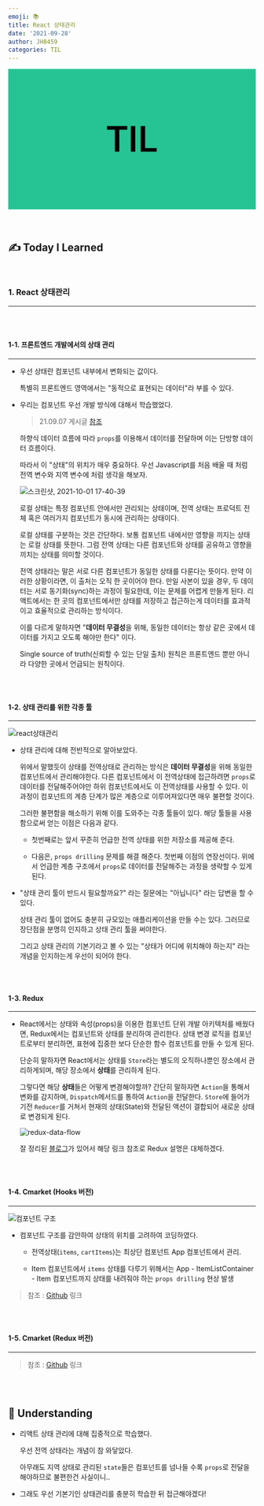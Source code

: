 ```yaml
---
emoji: 📚
title: React 상태관리
date: '2021-09-28'
author: JH8459
categories: TIL
---
```


![github-blog.png](../../assets/common/TIL.jpeg)

<br>

## ✍️ **T**oday **I** **L**earned

<br>

### 1. React 상태관리

---

<br>
<br>

#### 1-1. 프론트엔드 개발에서의 상태 관리

---

- 우선 상태란 컴포넌트 내부에서 변화되는 값이다.

  특별히 프론트엔드 영역에서는 "동적으로 표현되는 데이터"라 부를 수 있다.

- 우리는 컴포넌트 우선 개발 방식에 대해서 학습했었다.

  > 21.09.07 게시글 <a href="https://blog.jh8459.com/2021-09-07-TIL/2021-09-07-21.09.07.til/" target="_blank">참조</a>

  하향식 데이터 흐름에 따라 `props`를 이용해서 데이터를 전달하며 이는 단방향 데이터 흐름이다.

  따라서 이 "상태"의 위치가 매우 중요하다. 우선 Javascript를 처음 배울 때 처럼 전역 변수와 지역 변수에 처럼 생각을 해보자.

  ![스크린샷, 2021-10-01 17-40-39](https://user-images.githubusercontent.com/83164003/135591336-c6701a05-ae1a-455a-953b-4b162ffbb445.png)

  로컬 상태는 특정 컴포넌트 안에서만 관리되는 상태이며, 전역 상태는 프로덕트 전체 혹은 여러가지 컴포넌트가 동시에 관리하는 상태이다.

  로컬 상태를 구분하는 것은 간단하다. 보통 컴포넌트 내에서만 영향을 끼지는 상태는 로컬 상태를 뜻한다. 그럼 전역 상태는 다른 컴포넌트와 상태를 공유하고 영향을 끼치는 상태를 의미할 것이다.

  전역 상태라는 말은 서로 다른 컴포넌트가 동일한 상태를 다룬다는 뜻이다. 만약 이러한 상황이라면, 이 출처는 오직 한 곳이어야 한다. 만일 사본이 있을 경우, 두 데이터는 서로 동기화(sync)하는 과정이 필요한데, 이는 문제를 어렵게 만들게 된다. 리액트에서는 한 곳의 컴포넌트에서만 상태를 저장하고 접근하는게 데이터를 효과적이고 효율적으로 관리하는 방식이다.

  이를 다르게 말하자면 "**데이터 무결성**을 위해, 동일한 데이터는 항상 같은 곳에서 데이터를 가지고 오도록 해야만 한다" 이다.

  Single source of truth(신뢰할 수 있는 단일 출처) 원칙은 프론트엔드 뿐만 아니라 다양한 곳에서 언급되는 원칙이다.

<br>
<br>

#### 1-2. 상태 관리를 위한 각종 툴

---

![react상태관리](https://user-images.githubusercontent.com/83164003/135709190-62979f91-d525-4b9f-b02a-1a756dccf27b.png)

- 상태 관리에 대해 전반적으로 알아보았다.

  위에서 말했듯이 상태를 전역상태로 관리하는 방식은 **데이터 무결성**을 위해 동일한 컴포넌트에서 관리해야한다. 다른 컴포넌트에서 이 전역상태에 접근하려면 `props`로 데이터를 전달해주어야만 하위 컴포넌트에서도 이 전역상태를 사용할 수 있다. 이 과정이 컴포넌트의 계층 단계가 많은 계층으로 이루어져있다면 매우 불편할 것이다.

  그러한 불편함을 해소하기 위해 이를 도와주는 각종 툴들이 있다. 해당 툴들을 사용함으로써 얻는 이점은 다음과 같다.

  - 첫번째로는 앞서 꾸준히 언급한 전역 상태를 위한 저장소를 제공해 준다.

  - 다음은, `props drilling` 문제를 해결 해준다. 첫번째 이점의 연장선이다. 위에서 언급한 계층 구조에서 `props`로 데이터를 전달해주는 과정을 생략할 수 있게 된다.

- "상태 관리 툴이 반드시 필요할까요?" 라는 질문에는 "아닙니다" 라는 답변을 할 수 있다.

  상태 관리 툴이 없어도 충분히 규모있는 애플리케이션을 만들 수는 있다. 그러므로 장단점을 분명히 인지하고 상태 관리 툴을 써야한다.

  그리고 상태 관리의 기본기라고 볼 수 있는 "상태가 어디에 위치해야 하는지" 라는 개념을 인지하는게 우선이 되어야 한다.

<br>
<br>

#### 1-3. Redux

---

- React에서는 상태와 속성(props)을 이용한 컴포넌트 단위 개발 아키텍처를 배웠다면, Redux에서는 컴포넌트와 상태를 분리하여 관리한다. 상태 변경 로직을 컴포넌트로부터 분리하면, 표현에 집중한 보다 단순한 함수 컴포넌트를 만들 수 있게 된다.

  단순히 말하자면 React에서는 상태를 `Store`라는 별도의 오직하나뿐인 장소에서 관리하게되며, 해당 장소에서 **상태**를 관리하게 된다.

  그렇다면 해당 **상태**들은 어떻게 변경해야할까? 간단히 말하자면 `Action`을 통해서 변화를 감지하며, `Dispatch`메서드를 통하여 `Action`을 전달한다. `Store`에 들어가기전 `Reducer`를 거쳐서 현재의 상태(State)와 전달된 액션이 결합되어 새로운 상태로 변경되게 된다.

  ![redux-data-flow](https://user-images.githubusercontent.com/83164003/135987274-e15321a0-4b43-4ed0-a4f8-07fcdda3f4f4.gif)

  잘 정리된 <a href="https://kyun2da.dev/%EB%9D%BC%EC%9D%B4%EB%B8%8C%EB%9F%AC%EB%A6%AC/Redux-%EC%A0%95%EB%A6%AC/#%EB%A6%AC%EC%95%A1%ED%8A%B8%EC%97%90%EC%84%9C%EC%9D%98-redux-%EC%82%AC%EC%9A%A9%EB%B2%95" target="_blank">블로그</a>가 있어서 해당 링크 참조로 Redux 설명은 대체하겠다.

<br>
<br>

#### 1-4. Cmarket (Hooks 버전)

---

![컴포넌트 구조](https://user-images.githubusercontent.com/83164003/135710533-10497531-2270-4c8a-a2d5-7dd8b72b4caf.jpg)

- 컴포넌트 구조를 감안하여 상태의 위치를 고려하여 코딩하였다.

  - 전역상태(`items`, `cartItems`)는 최상단 컴포넌트 App 컴포넌트에서 관리.

  - Item 컴포넌트에서 `items` 상태를 다루기 위해서는 App - ItemListContainer - Item 컴포넌트까지 상태를 내려줘야 하는 `props drilling` 현상 발생

> 참조 : <a href="https://github.com/JH8459/im-sprint-cmarket-hooks" target="_blank">Github</a> 링크

<br>
<br>

#### 1-5. Cmarket (Redux 버전)

---

> 참조 : <a href="https://github.com/JH8459/im-sprint-cmarket-redux" target="_blank">Github</a> 링크

<br>
<br>

## 🤔 Understanding

- 리액트 상태 관리에 대해 집중적으로 학습했다.

  우선 전역 상태라는 개념이 참 와닿았다.

  아무래도 지역 상태로 관리된 `state`들은 컴포넌트를 넘나들 수록 `props`로 전달을 해야하므로 불편한건 사실이니..

- 그래도 우선 기본기인 상태관리를 충분히 학습한 뒤 접근해야겠다!

<br>
<br>

```toc

```
